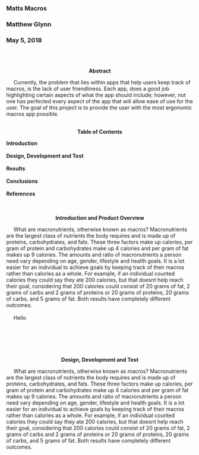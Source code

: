 ### Matts Macros
### Matthew Glynn
### May 5, 2018


</br>
</br>
<p align="center"> <b>Abstract</b></p>
&nbsp;&nbsp;&nbsp;&nbsp; Currently, the problem that lies within apps that help users keep track of macros, is the lack of user friendliness. Each app, does a good job highlighting certain aspects of what the app should include; however, not one has perfected every aspect of the app that will allow ease of use for the user. The goal of this project is to provide the user with the most ergonomic macros app possible.


</br>
</br>
<p align="center"> <b>Table of Contents</b></p>
<b>Introduction</br></b>
</br>
<b>Design, Development and Test</br></b>
</br>
<b>Results</br></b>
</br>
<b>Conclusions</br></b>
</br>
<b>References</br></b>


</br>
</br>
<p align="center"> <b>Introduction and Product Overview</b></p>
&nbsp;&nbsp;&nbsp;&nbsp; What are macronutrients, otherwise known as macros? Macronutrients are the largest class of nutrients the body requires and is made up of proteins, carbohydrates, and fats. These three factors make up calories, per gram of protein and carbohydrates make up 4 calories and per gram of fat makes up 9 calories. The amounts and ratio of macronutrients a person need vary depending on age, gender, lifestyle and health goals. It is a lot easier for an individual to achieve goals by keeping track of their macros rather than calories as a whole. For example, if an individual counted calories they could say they ate 200 calories, but that doesnt help reach their goal, considering that 200 calories could consist of 20 grams of fat, 2 grams of carbs and 2 grams of proteins or 20 grams of proteins, 20 grams of carbs, and 5 grams of fat. Both results have completely different outcomes. 
<br></br>
&nbsp;&nbsp;&nbsp;&nbsp; Hello

<br></br>
<br></br>
<p align="center"> <b>Design, Development and Test</b></p>
&nbsp;&nbsp;&nbsp;&nbsp; What are macronutrients, otherwise known as macros? Macronutrients are the largest class of nutrients the body requires and is made up of proteins, carbohydrates, and fats. These three factors make up calories, per gram of protein and carbohydrates make up 4 calories and per gram of fat makes up 9 calories. The amounts and ratio of macronutrients a person need vary depending on age, gender, lifestyle and health goals. It is a lot easier for an individual to achieve goals by keeping track of their macros rather than calories as a whole. For example, if an individual counted calories they could say they ate 200 calories, but that doesnt help reach their goal, considering that 200 calories could consist of 20 grams of fat, 2 grams of carbs and 2 grams of proteins or 20 grams of proteins, 20 grams of carbs, and 5 grams of fat. Both results have completely different outcomes. 
<br></br>
